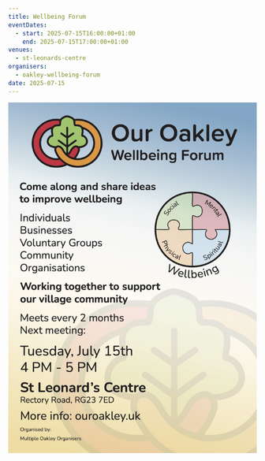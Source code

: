```yaml
---
title: Wellbeing Forum
eventDates:
  - start: 2025-07-15T16:00:00+01:00
    end: 2025-07-15T17:00:00+01:00
venues:
  - st-leonards-centre
organisers:
  - oakley-wellbeing-forum
date: 2025-07-15
---
```

![Poster advertising the Wellbeing Forum. Logo, information text, event details for 15th July at 4pm](poster-wellbeing-forum-final.jpg "Our Oakley Wellbeing Forum")

